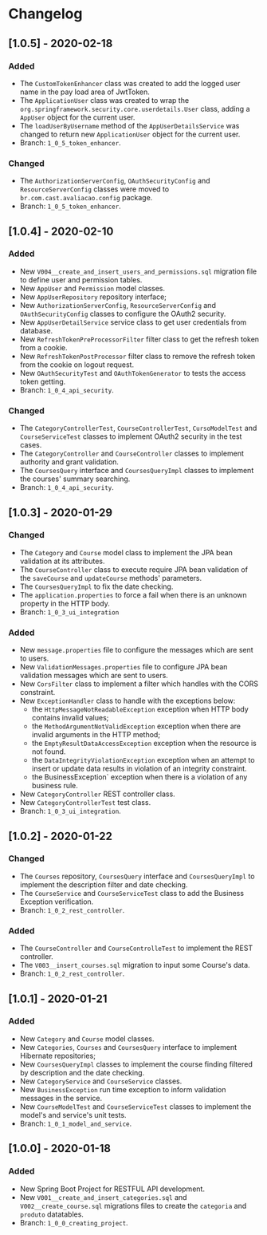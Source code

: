# Changelog

## [1.0.5] - 2020-02-18

### Added
- The `CustomTokenEnhancer` class was created to add the logged user name in the pay load area of JwtToken.
- The `ApplicationUser` class was created to wrap the `org.springframework.security.core.userdetails.User` class, adding a `AppUser` object for the current user. 
- The `loadUserByUsername` method of the `AppUserDetailsService` was changed to return new `ApplicationUser` object for the current user.
- Branch: `1_0_5_token_enhancer`.

### Changed
- The `AuthorizationServerConfig`, `OAuthSecurityConfig` and `ResourceServerConfig` classes were moved to `br.com.cast.avaliacao.config` package.
- Branch: `1_0_5_token_enhancer`.


## [1.0.4] - 2020-02-10

### Added
- New `V004__create_and_insert_users_and_permissions.sql` migration file to define user and permission tables.
- New `AppUser` and `Permission` model classes.
- New `AppUserRepository` repository interface;
- New `AuthorizationServerConfig`, `ResourceServerConfig` and `OAuthSecurityConfig` classes to configure the OAuth2 security.
- New `AppUserDetailService` service class to get user credentials from database.
- New `RefreshTokenPreProcessorFilter` filter class to get the refresh token from a cookie.
- New `RefreshTokenPostProcessor` filter class to remove the refresh token from the cookie on logout request.
- New `OAuthSecurityTest` and `OAuthTokenGenerator` to tests the access token getting.
- Branch: `1_0_4_api_security`.

### Changed
- The `CategoryControllerTest`, `CourseControllerTest`, `CursoModelTest` and `CourseServiceTest` classes to implement OAuth2 security in the test cases.
- The `CategoryController` and `CourseController` classes to implement authority and grant validation.
- The `CoursesQuery` interface and `CoursesQueryImpl` classes to implement the courses' summary searching.
- Branch: `1_0_4_api_security`.


## [1.0.3] - 2020-01-29

### Changed
- The `Category` and `Course` model class to implement the JPA bean validation at its attributes.
- The `CourseController` class to execute require JPA bean validation of the `saveCourse` and `updateCourse` methods' parameters.
- The `CoursesQueryImpl` to fix the date checking.
- The `application.properties` to force a fail when there is an unknown property in the HTTP body.
- Branch: `1_0_3_ui_integration`
 
### Added
- New `message.properties` file to configure the messages which are sent to users.
- New `ValidationMessages.properties` file to configure JPA bean validation messages which are sent to users.
- New `CorsFilter` class to implement a filter which handles with the CORS constraint.
- New `ExceptionHandler` class to handle with the exceptions below: 
	- the `HttpMessageNotReadableException` exception when HTTP body contains invalid values;
	- the `MethodArgumentNotValidException` exception when there are invalid arguments in the HTTP method;
	- the `EmptyResultDataAccessException` exception when the resource is not found.
	- the `DataIntegrityViolationException` exception when an attempt to insert or update data results in violation of an integrity constraint.
	- the BusinessException` exception when there is a violation of any business rule. 
 - New `CategoryController` REST controller class. 
 - New `CategoryControllerTest` test class.
- Branch: `1_0_3_ui_integration`.


## [1.0.2] - 2020-01-22

### Changed
- The `Courses` repository, `CoursesQuery` interface and `CoursesQueryImpl` to implement the description filter and date checking.
- The `CourseService` and `CourseServiceTest` class to add the Business Exception verification. 
- Branch: `1_0_2_rest_controller`.

### Added
- The `CourseController` and `CourseControlleTest` to implement the REST controller.
- The `V003__insert_courses.sql` migration to input some Course's data.
- Branch: `1_0_2_rest_controller`.


## [1.0.1] - 2020-01-21 

### Added
- New `Category` and `Course` model classes.
- New `Categories`, `Courses` and `CoursesQuery` interface to implement Hibernate repositories;
- New `CoursesQueryImpl` classes to implement the course finding filtered by description and the date checking.
- New `CategoryService` and `CourseService` classes.
- New `BusinessException` run time exception to inform validation messages in the service. 
- New `CourseModelTest` and `CourseServiceTest` classes to implement the model's and service's unit tests.
- Branch: `1_0_1_model_and_service`.


## [1.0.0] - 2020-01-18 

### Added
- New Spring Boot Project for RESTFUL API development.
- New `V001__create_and_insert_categories.sql` and `V002__create_course.sql` migrations files to create the `categoria` and `produto` datatables.  
- Branch: `1_0_0_creating_project`.